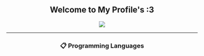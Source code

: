 <h2 align="center"><b>Welcome to My Profile's :3</b></h2>
<a><div align="center"><img src="https://lanyard.cnrad.dev/api/864830171635122198"></div></a>
<hr>
<h3 align="center"><b> 📋 Programming Languages </b></h3>
<div align="center>![PHP]</div>
<details>
  <summary>Click Here!</summary>
</details>

